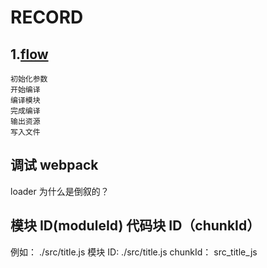# RECORD

## 1.[flow](http://www.zhufengpeixun.com/strong/html/109.1.webpack_usage.html#t234.%20webpack%E7%9A%84%E6%9E%84%E5%BB%BA%E6%B5%81%E7%A8%8B%E6%98%AF%E4%BB%80%E4%B9%88?)

    初始化参数
    开始编译
    编译模块
    完成编译
    输出资源
    写入文件

## 调试 webpack

loader 为什么是倒叙的？

## 模块 ID(moduleId) 代码块 ID（chunkId）

例如： ./src/title.js
模块 ID: ./src/title.js
chunkId： src_title_js
